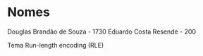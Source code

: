 # Nomes
Douglas Brandão de Souza - 1730
Eduardo Costa Resende - 200

Tema
Run-length encoding (RLE)
